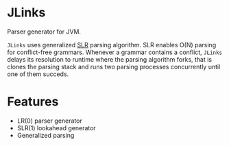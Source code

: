 # JLinks

Parser generator for JVM.

`JLinks` uses generalized [SLR](https://en.wikipedia.org/wiki/Simple_LR_parser) parsing algorithm.
SLR enables O(N) parsing for conflict-free grammars. Whenever a grammar contains
a conflict, `JLinks` delays its resolution to runtime where the parsing algorithm
forks, that is clones the parsing stack and runs two parsing processes
concurrently until one of them succeds.

# Features

* LR(0) parser generator
* SLR(1) lookahead generator
* Generalized parsing